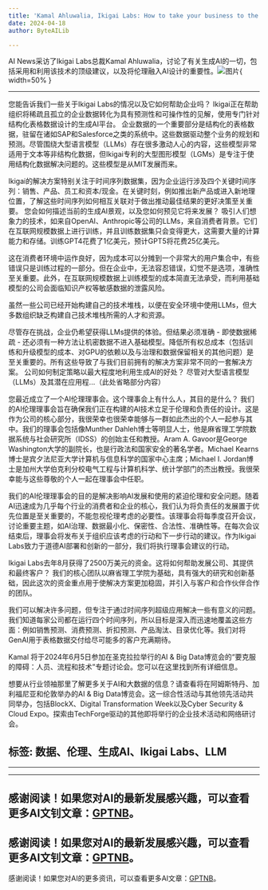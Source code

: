 ```yaml
---
title: 'Kamal Ahluwalia, Ikigai Labs: How to take your business to the next level with generative AI'
date: 2024-04-18
author: ByteAILib

---
```


AI News采访了Ikigai Labs总裁Kamal Ahluwalia，讨论了有关生成AI的一切，包括采用和利用该技术的顶级建议，以及将伦理融入AI设计的重要性。![图片](https://www.artificialintelligence-news.com/wp-content/uploads/sites/9/2024/04/steve-johnson-_0iV9LmPDn0-unsplash.jpg){ width=50% }

---

您能告诉我们一些关于Ikigai Labs的情况以及它如何帮助企业吗？
Ikigai正在帮助组织将稀疏且孤立的企业数据转化为具有预测性和可操作性的见解，使用专门针对结构化表格数据设计的生成AI平台。
企业数据的一个重要部分是结构化的表格数据，驻留在诸如SAP和Salesforce之类的系统中。这些数据驱动整个业务的规划和预测。尽管围绕大型语言模型（LLMs）存在很多激动人心的内容，这些模型非常适用于文本等非结构化数据，但Ikigai专利的大型图形模型（LGMs）是专注于使用结构化数据解决问题的。这些模型是从MIT发展而来。

Ikigai的解决方案特别关注于时间序列数据集，因为企业运行涉及四个关键时间序列：销售、产品、员工和资本/现金。在关键时刻，例如推出新产品或进入新地理位置，了解这些时间序列如何相互关联对于做出推动最佳结果的更好决策至关重要。
您会如何描述当前的生成AI景观，以及您如何预见它将来发展？
吸引人们想象力的技术，如来自OpenAI、Anthropic等公司的LLMs，来自消费者背景。它们在互联网规模数据上进行训练，并且训练数据集只会变得更大，这需要大量的计算能力和存储。训练GPT4花费了1亿美元，预计GPT5将花费25亿美元。

这在消费者环境中运作良好，因为成本可以分摊到一个非常大的用户集合中，有些错误只是训练过程的一部分。但在企业中，无法容忍错误，幻觉不是选项，准确性至关重要。此外，在互联网规模数据上训练模型的成本简直无法承受，而利用基础模型的公司会面临知识产权等敏感数据的泄露风险。

虽然一些公司已经开始构建自己的技术堆栈，以便在安全环境中使用LLMs，但大多数组织缺乏构建自己技术堆栈所需的人才和资源。

尽管存在挑战，企业仍希望获得LLMs提供的体验。但结果必须准确 - 即使数据稀疏 - 还必须有一种方法让机密数据不进入基础模型。降低所有权总成本（包括训练和升级模型的成本、对GPU的依赖以及与治理和数据保留相关的其他问题）是至关重要的。所有这些导致了与我们目前拥有的解决方案非常不同的一套解决方案。
公司如何制定策略以最大程度地利用生成AI的好处？
尽管对大型语言模型（LLMs）及其潜在应用程...（此处省略部分内容）

您最近成立了一个AI伦理理事会。这个理事会上有什么人，其目的是什么？
我们的AI伦理理事会旨在确保我们正在构建的AI技术立足于伦理和负责任的设计。这是作为公司的核心部分，我很荣幸也很荣幸能够与一群如此杰出的个人一起参与其中。我们的理事会包括像Munther Dahleh博士等明显人士，他是麻省理工学院数据系统与社会研究所（IDSS）的创始主任和教授。Aram A. Gavoor是George Washington大学的副院长，也是行政法和国家安全的著名学者。Michael Kearns博士是宾夕法尼亚大学计算机与信息科学的国家中心主席；Michael I. Jordan博士是加州大学伯克利分校电气工程与计算机科学、统计学部门的杰出教授。我很荣幸能与这些尊敬的个人一起在理事会中任职。

我们的AI伦理理事会的目的是解决影响AI发展和使用的紧迫伦理和安全问题。随着AI迅速成为几乎每个行业的消费者和企业的核心，我们认为将负责任的发展置于优先位置是至关重要的，不能忽视伦理考虑的必要性。该理事会将每季度召开会议，讨论重要主题，如AI治理、数据最小化、保密性、合法性、准确性等。在每次会议结束后，理事会将发布关于组织应该考虑的行动和下一步行动的建议。作为Ikigai Labs致力于道德AI部署和创新的一部分，我们将执行理事会建议的行动。

Ikigai Labs去年8月获得了2500万美元的资金。这将如何帮助发展公司、其提供和最终客户？
我们的核心团队以麻省理工学院为基础，具有强大的研究和创新基础，因此这次的资金重点用于使解决方案更加稳固，并引入与客户和合作伙伴合作的团队。

我们可以解决许多问题，但专注于通过时间序列超级应用解决一些有意义的问题。我们知道每家公司都在运行四个时间序列，所以目标是深入而迅速地覆盖这些方面：例如销售预测、消费预测、折扣预测、产品淘汰、目录优化等。我们对将GenAI用于表格数据交付给尽可能多的客户充满期待。

Kamal 将于2024年6月5日参加在圣克拉拉举行的AI & Big Data博览会的“要克服的障碍：人员、流程和技术”专题讨论会。您可以在这里找到所有详细信息。

想要从行业领袖那里了解更多关于AI和大数据的信息？请查看将在阿姆斯特丹、加利福尼亚和伦敦举办的AI & Big Data博览会。这一综合性活动与其他领先活动共同举办，包括BlockX、Digital Transformation Week以及Cyber Security & Cloud Expo。探索由TechForge驱动的其他即将举行的企业技术活动和网络研讨会。

标签: 数据、伦理、生成AI、Ikigai Labs、LLM
---
---

---
感谢阅读！如果您对AI的最新发展感兴趣，可以查看更多AI文钊文章：[GPTNB](https://gptnb.com)。
---
感谢阅读！如果您对AI的最新发展感兴趣，可以查看更多AI文钊文章：[GPTNB](https://gptnb.com)。
---
感谢阅读！如果您对AI的更多资讯，可以查看更多AI文章：[GPTNB](https://gptnb.com)。
